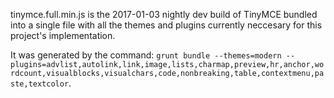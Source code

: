 tinymce.full.min.js is the 2017-01-03 nightly dev build of TinyMCE bundled into a single file with all the themes and plugins currently neccesary for this project's implementation.

It was generated by the command: `grunt bundle --themes=modern --plugins=advlist,autolink,link,image,lists,charmap,preview,hr,anchor,wordcount,visualblocks,visualchars,code,nonbreaking,table,contextmenu,paste,textcolor`.
